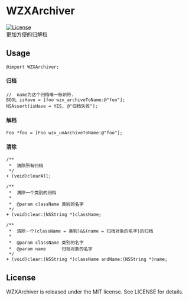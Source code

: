 # WZXArchiver
[![License](https://img.shields.io/packagist/l/doctrine/orm.svg)](https://github.com/Wzxhaha/WZXArchiver/blob/master/LICENSE)<br>
更加方便的归解档

## Usage
`@import WZXArchiver;`

#### 归档
 ```objc
//  name为这个归档唯一标识符.
BOOL isHave = [foo wzx_archiveToName:@"foo"];
NSAssert(isHave = YES, @"归档失败");
 ```

#### 解档

 ```objc
Foo *foo = [Foo wzx_unArchiveToName:@"foo"];
 ```

#### 清除
```objc
/**
 *  清除所有归档
 */
+ (void)clearAll;

/**
 *  清除一个类别的归档
 *
 *  @param className 类别的名字
 */
+ (void)clear:(NSString *)className;

/**
 *  清除一个(className = 类别)&&(name = 归档对象的名字)的归档
 *
 *  @param className 类别的名字
 *  @param name      归档对象的名字
 */
+ (void)clear:(NSString *)className andName:(NSString *)name;
```

## License 

WZXArchiver is released under the MIT license. See LICENSE for details.
